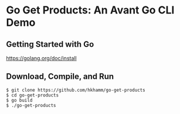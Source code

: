 # Go Get Products: An Avant Go CLI Demo

## Getting Started with Go
https://golang.org/doc/install

## Download, Compile, and Run
```
$ git clone https://github.com/hkhamm/go-get-products
$ cd go-get-products
$ go build
$ ./go-get-products
```
